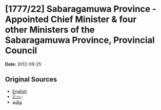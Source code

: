 # [1777/22] Sabaragamuwa Province - Appointed Chief Minister & four other Ministers of the Sabaragamuwa Province, Provincial Council

**Date:** 2012-09-25

## Original Sources

- [English](https://documents.gov.lk/view/extra-gazettes/2012/9/1777-22_E.pdf)
- [සිංහල](https://documents.gov.lk/view/extra-gazettes/2012/9/1777-22_S.pdf)
- [தமிழ்](https://documents.gov.lk/view/extra-gazettes/2012/9/1777-22_T.pdf)

